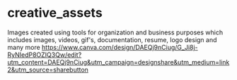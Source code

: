 # creative_assets
Images created using tools for organization and business purposes which includes images, videos, gif's, documentation, resume, logo design and many more
https://www.canva.com/design/DAEQj9nCiug/G_Ji8j-RyNIedP8OZIQ3Qw/edit?utm_content=DAEQj9nCiug&utm_campaign=designshare&utm_medium=link2&utm_source=sharebutton
